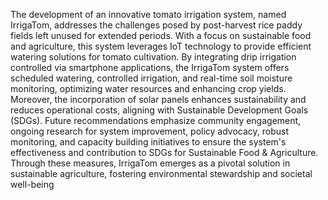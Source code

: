 The development of an innovative tomato irrigation system, named IrrigaTom,
addresses the challenges posed by post-harvest rice paddy fields left unused for
extended periods. With a focus on sustainable food and agriculture, this system
leverages IoT technology to provide efficient watering solutions for tomato cultivation.
By integrating drip irrigation controlled via smartphone applications, the IrrigaTom
system offers scheduled watering, controlled irrigation, and real-time soil moisture
monitoring, optimizing water resources and enhancing crop yields. Moreover, the
incorporation of solar panels enhances sustainability and reduces operational costs,
aligning with Sustainable Development Goals (SDGs). Future recommendations
emphasize community engagement, ongoing research for system improvement, policy
advocacy, robust monitoring, and capacity building initiatives to ensure the system's
effectiveness and contribution to SDGs for Sustainable Food & Agriculture. Through
these measures, IrrigaTom emerges as a pivotal solution in sustainable agriculture,
fostering environmental stewardship and societal well-being
